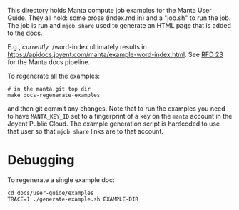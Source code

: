 This directory holds Manta compute job examples for the Manta User Guide.
They all hold: some prose (index.md.in) and a "job.sh" to run the job.
The job is run and `mjob share` used to generate an HTML page that is
added to the docs.

E.g., *currently* ./word-index ultimately results in
<https://apidocs.joyent.com/manta/example-word-index.html>. See
[RFD 23](https://github.com/joyent/rfd/tree/master/rfd/0023) for the Manta docs
pipeline.

To regenerate all the examples:

    # in the manta.git top dir
    make docs-regenerate-examples

and then git commit any changes. Note that to run the examples you need to have
`MANTA_KEY_ID` set to a fingerprint of a key on the `manta` account in the
Joyent Public Cloud. The example generation script is hardcoded to use
that user so that `mjob share` links are to that account.


# Debugging

To regenerate a single example doc:

    cd docs/user-guide/examples
    TRACE=1 ./generate-example.sh EXAMPLE-DIR


